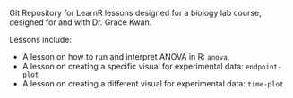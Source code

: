Git Repository for LearnR lessons designed for a biology lab course, designed for and with Dr. Grace Kwan.

Lessons include:

* A lesson on how to run and interpret ANOVA in R: `anova`.
* A lesson on creating a specific visual for experimental data: `endpoint-plot`
* A lesson on creating a different visual for experimental data: `time-plot`


